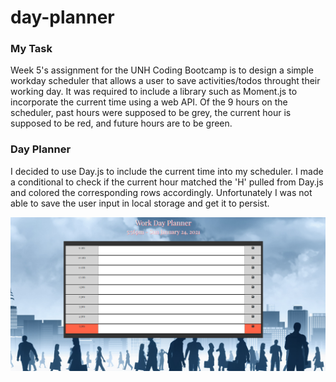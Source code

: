 # day-planner

### My Task

Week 5's assignment for the UNH Coding Bootcamp is to design a simple workday scheduler that allows a user to save activities/todos throught their working day. It was required to include a library such as Moment.js to incorporate the current time using a web API. Of the 9 hours on the scheduler, past hours were supposed to be grey, the current hour is supposed to be red, and future hours are to be green.

### Day Planner

I decided to use Day.js to include the current time into my scheduler. I made a conditional to check if the current hour matched the 'H' pulled from Day.js and colored the corresponding rows accordingly. Unfortunately I was not able to save the user input in local storage and get it to persist.



![image](planner_snippet.PNG)
